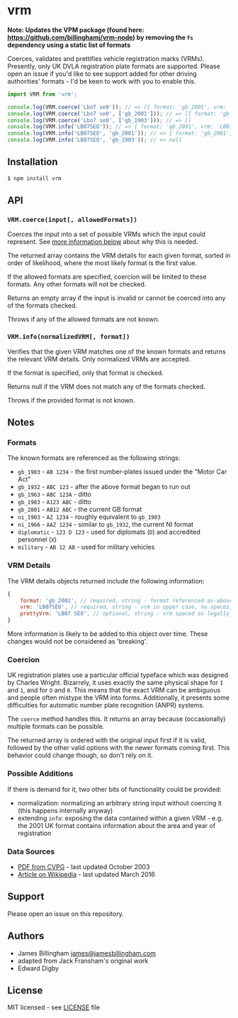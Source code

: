 # vrm

**Note: Updates the VPM package (found here: https://github.com/billinghamj/vrm-node) by removing the `fs` dependency using a static list of formats**

Coerces, validates and prettifies vehicle registration marks (VRMs). Presently,
only UK DVLA registration plate formats are supported. Please open an issue if
you'd like to see support added for other driving authorities' formats - I'd be
keen to work with you to enable this.

```js
import VRM from 'vrm';

console.log(VRM.coerce('Lbo7 se0')); // => [{ format: 'gb_2001', vrm: 'LB07SEO', prettyVrm: 'LB07 SEO' }]
console.log(VRM.coerce('Lbo7 se0', ['gb_2001'])); // => [{ format: 'gb_2001', vrm: 'LB07SEO', prettyVrm: 'LB07 SEO' }]
console.log(VRM.coerce('Lbo7 se0', ['gb_1903'])); // => []
console.log(VRM.info('LB07SEO')); // => { format: 'gb_2001', vrm: 'LB07SEO', prettyVrm: 'LB07 SEO' }
console.log(VRM.info('LB07SEO', 'gb_2001')); // => { format: 'gb_2001', vrm: 'LB07SEO', prettyVrm: 'LB07 SEO' }
console.log(VRM.info('LB07SEO', 'gb_1903')); // => null
```

## Installation

```bash
$ npm install vrm
```

## API

### `VRM.coerce(input[, allowedFormats])`

Coerces the input into a set of possible VRMs which the input could represent.
See [more information below](#coercion) about why this is needed.

The returned array contains the VRM details for each given format, sorted in
order of likelihood, where the most likely format is the first value.

If the allowed formats are specified, coercion will be limited to these formats.
Any other formats will not be checked.

Returns an empty array if the input is invalid or cannot be coerced into any of
the formats checked.

Throws if any of the allowed formats are not known.

### `VRM.info(normalizedVRM[, format])`

Verifies that the given VRM matches one of the known formats and returns the
relevant VRM details. Only normalized VRMs are accepted.

If the format is specified, only that format is checked.

Returns null if the VRM does not match any of the formats checked.

Throws if the provided format is not known.

## Notes

### Formats

The known formats are referenced as the following strings:

- `gb_1903` - `AB 1234` - the first number-plates issued under the "Motor Car Act"
- `gb_1932` - `ABC 123` - after the above format began to run out
- `gb_1963` - `ABC 123A` - ditto
- `gb_1983` - `A123 ABC` - ditto
- `gb_2001` - `AB12 ABC` - the current GB format
- `ni_1903` - `AZ 1234` - roughly equivalent to `gb_1903`
- `ni_1966` - `AAZ 1234` - similar to `gb_1932`, the current NI format
- `diplomatic` - `123 D 123` - used for diplomats (`D`) and accredited personnel (`X`)
- `military` - `AB 12 AB` - used for military vehicles

### VRM Details

The VRM details objects returned include the following information:

```js
{
	format: 'gb_2001', // required, string - format referenced as-above
	vrm: 'LB07SEO', // required, string - vrm in upper case, no spaces, no special chars, etc.
	prettyVrm: 'LB07 SEO', // optional, string - vrm spaced as legally defined
}
```

More information is likely to be added to this object over time. These changes
would not be considered as 'breaking'.

### Coercion

UK registration plates use a particular official typeface which was designed by
Charles Wright. Bizarrely, it uses exactly the same physical shape for `I` and
`1`, and for `O` and `0`. This means that the exact VRM can be ambiguous and
people often mistype the VRM into forms. Additionally, it presents some
difficulties for automatic number plate recognition (ANPR) systems.

The `coerce` method handles this. It returns an array because (occasionally)
multiple formats can be possible.

The returned array is ordered with the original input first if it is valid,
followed by the other valid options with the newer formats coming first. This
behavior could change though, so don't rely on it.

### Possible Additions

If there is demand for it, two other bits of functionality could be provided:

- normalization: normalizing an arbitrary string input without coercing it (this happens internally anyway)
- extending `info`: exposing the data contained within a given VRM - e.g. the 2001 UK format contains information about the area and year of registration

### Data Sources

- [PDF from CVPG](http://www.cvpg.co.uk/REG.pdf) - last updated October 2003
- [Article on Wikipedia](https://en.wikipedia.org/w/index.php?title=Vehicle_registration_plates_of_the_United_Kingdom,_Crown_dependencies_and_overseas_territories&oldid=710572752) - last updated March 2016

## Support

Please open an issue on this repository.

## Authors

- James Billingham <james@jamesbillingham.com>
- adapted from Jack Fransham's original work
- Edward Digby 

## License

MIT licensed - see [LICENSE](LICENSE) file
